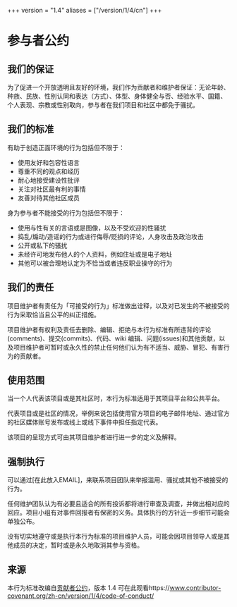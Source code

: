 +++
version = "1.4"
aliases = ["/version/1/4/cn"]
+++

# 参与者公约

## 我们的保证

为了促进一个开放透明且友好的环境，我们作为贡献者和维护者保证：无论年龄、种族、民族、性别认同和表达（方式）、体型、身体健全与否、经验水平、国籍、个人表现、宗教或性别取向，参与者在我们项目和社区中都免于骚扰。

## 我们的标准

有助于创造正面环境的行为包括但不限于：
* 使用友好和包容性语言
* 尊重不同的观点和经历
* 耐心地接受建设性批评
* 关注对社区最有利的事情
* 友善对待其他社区成员

身为参与者不能接受的行为包括但不限于：
* 使用与性有关的言语或是图像，以及不受欢迎的性骚扰
* 捣乱/煽动/造谣的行为或进行侮辱/贬损的评论，人身攻击及政治攻击
* 公开或私下的骚扰
* 未经许可地发布他人的个人资料，例如住址或是电子地址
* 其他可以被合理地认定为不恰当或者违反职业操守的行为

## 我们的责任

项目维护者有责任为「可接受的行为」标准做出诠释，以及对已发生的不被接受的行为采取恰当且公平的纠正措施。

项目维护者有权利及责任去删除、编辑、拒绝与本行为标准有所违背的评论(comments)、提交(commits)、代码、wiki 编辑、问题(issues)和其他贡献，以及项目维护者可暂时或永久性的禁止任何他们认为有不适当、威胁、冒犯、有害行为的贡献者。

## 使用范围

当一个人代表该项目或是其社区时，本行为标准适用于其项目平台和公共平台。

代表项目或是社区的情况，举例来说包括使用官方项目的电子邮件地址、通过官方的社区媒体账号发布或线上或线下事件中担任指定代表。

该项目的呈现方式可由其项目维护者进行进一步的定义及解释。

## 强制执行

可以通过[在此放入EMAIL]，来联系项目团队来举报滥用、骚扰或其他不被接受的行为。

任何维护团队认为有必要且适合的所有投诉都将进行审查及调查，并做出相对应的回应。项目小组有对事件回报者有保密的义务。具体执行的方针近一步细节可能会单独公布。

没有切实地遵守或是执行本行为标准的项目维护人员，可能会因项目领导人或是其他成员的决定，暂时或是永久地取消其参与资格。

## 来源

本行为标准改编自[贡献者公约][主页]，版本 1.4
可在此观看https://www.contributor-covenant.org/zh-cn/version/1/4/code-of-conduct/

[主页]: https://www.contributor-covenant.org
